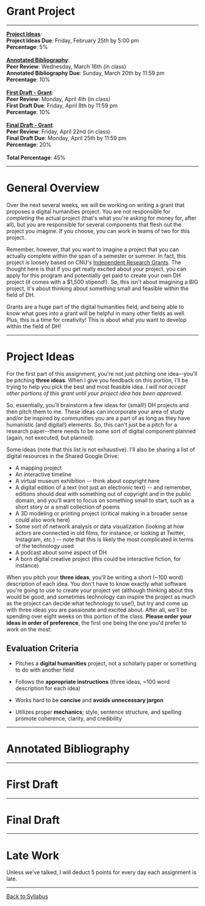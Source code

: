 # Grant Project

_____


**[Project Ideas](#project-ideas)**:
<br /> **Project Ideas Due**: Friday, February 25th by 5:00 pm 
<br /> **Percentage**: 5%
<br /> <br/>
**[Annotated Bibliography](#annotated-bibliography)**: 
<br /> **Peer Review**: Wednesday, March 16th (in class)
<br /> **Annotated Bibliography Due**: Sunday, March 20th by 11:59 pm
<br /> **Percentage**: 10%
<br /> <br/>
**[First Draft - Grant](#first-draft)**: 
<br /> **Peer Review**: Monday, April 4th (in class)
<br /> **First Draft Due**: Friday, April 8th by 11:59 pm
<br /> **Percentage**: 10%
<br /> <br/>
**[Final Draft - Grant](#final-draft)**:
<br /> **Peer Review**: Friday, April 22nd (in class)
<br /> **Final Draft Due**: Monday, April 25th by 11:59 pm
<br /> **Percentage**: 20%
<br /> <br />
**Total Percentage**: 45%

_____

# General Overview

Over the next several weeks, we will be working on writing a grant that proposes a digital humanities project. You are not responsible for *completing* the actual project (that's what you're asking for money for, after all), but you are responsible for several components that flesh out the project you imagine. If you choose, you can work in teams of two for this project.

Remember, however, that you want to imagine a project that you can actually complete within the span of a semester or summer. In fact, this project is loosely based on CNU's [Independent Research Grants](https://my.cnu.edu/research/programs/). The thought here is that if you get really excited about your project, you can apply for this program and potentially get paid to create your own DH project (it comes with a $1,500 stipend!). So, this isn't about imagining a BIG project, it's about thinking about something small and feasible within the field of DH. 

Grants are a huge part of the digital humanities field, and being able to know what goes into a grant will be helpful in many other fields as well. Plus, this is a time for creativity! This is about what *you* want to develop within the field of DH!

_____

# Project Ideas

For the first part of this assignment, you're not just pitching one idea--you'll be pitching **three ideas**. When I give you feedback on this portion, I'll be trying to help you pick the best and most feasible idea. *I will not accept other portions of this grant until your project idea has been approved.*

So, essentially, you'll brainstorm a few ideas for (small!) DH projects and then pitch them to me. These ideas can incorporate your area of study and/or be inspired by communities you are a part of as long as they have humanistic (and digital!) elements. So, this can't just be a pitch for a research paper--there needs to be some sort of digital component planned (again, not executed, but planned).

Some ideas (note that this list is not exhaustive). I'll also be sharing a list of digital resources in the Shared Google Drive:
* A mapping project
* An interactive timeline
* A virtual museum exhibition -- think about copyright here
* A digital edition of a text (not just an electronic text) -- and remember, editions should deal with something out of copyright and in the public domain, and you'll want to focus on something small to start, such as a short story or a small collection of poems
* A 3D modeling or printing project (critical making in a broader sense could also work here)
* Some sort of network analysis or data visualization (looking at how actors are connected in old films, for instance, or looking at Twitter, Instagram, etc.) -- note that this is likely the most complicated in terms of the technology used
* A podcast about some aspect of DH
* A born digital creative project (this could be interactive fiction, for instance)

When you pitch your **three ideas**, you'll be writing a short (~100 word) description of each idea. You don't have to know exactly what software you're going to use to create your project yet (although thinking about this would be good, and sometimes technology can inspire the project as much as the project can decide what technology to use!), but try and come up with three ideas you are passionate and excited about. After all, we'll be spending over eight weeks on this portion of the class. **Please order your ideas in order of preference**, the first one being the one you'd prefer to work on the most. 

## Evaluation Criteria

* Pitches a **digital humanities** project, not a scholarly paper or something to do with another field

* Follows the **appropriate instructions** (three ideas, ~100 word description for each idea)

* Works hard to be **concise** and **avoids unnecessary jargon**

* Utilizes proper **mechanics**; style, sentence structure, and spelling promote coherence, clarity, and credibility

_____

# Annotated Bibliography

_____

# First Draft

_____

# Final Draft

_____

# Late Work

Unless we’ve talked, I will deduct 5 points for every day each assignment is late.
_____

[Back to Syllabus](https://deanna-stover.github.io/coursesCNU/2022/engl350spring2022)
